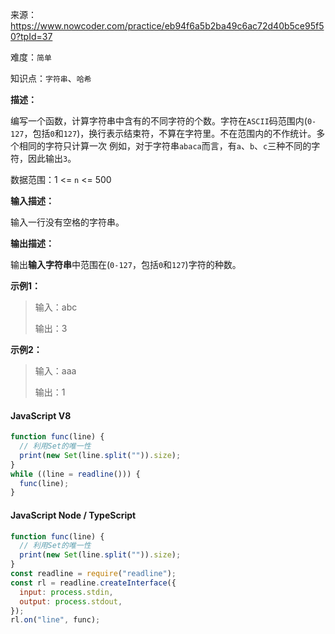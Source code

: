 来源：<https://www.nowcoder.com/practice/eb94f6a5b2ba49c6ac72d40b5ce95f50?tpId=37>

难度：`简单`

知识点：`字符串`、`哈希`

**描述：**

编写一个函数，计算字符串中含有的不同字符的个数。字符在`ASCII`码范围内(`0-127`，包括`0`和`127`)，换行表示结束符，不算在字符里。不在范围内的不作统计。多个相同的字符只计算一次
例如，对于字符串`abaca`而言，有`a`、`b`、`c`三种不同的字符，因此输出`3`。

数据范围：1 <= `n` <= 500

**输入描述：**

输入一行没有空格的字符串。

**输出描述：**

输出**输入字符串**中范围在(`0-127`，包括`0`和`127`)字符的种数。

**示例1：**

> 输入：abc
>
> 输出：3

**示例2：**

> 输入：aaa
>
> 输出：1

<!-- tabs:start -->

#### **JavaScript V8**

```javascript
function func(line) {
  // 利用Set的唯一性
  print(new Set(line.split("")).size);
}
while ((line = readline())) {
  func(line);
}
```

#### **JavaScript Node / TypeScript**

```javascript
function func(line) {
  // 利用Set的唯一性
  print(new Set(line.split("")).size);
}
const readline = require("readline");
const rl = readline.createInterface({
  input: process.stdin,
  output: process.stdout,
});
rl.on("line", func);
```

<!-- tabs:end -->
